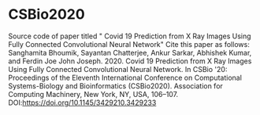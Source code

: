 # CSBio2020
Source code of paper titled " Covid 19 Prediction from X Ray Images Using Fully Connected Convolutional Neural Network"
Cite this paper as follows:
Sanghamita Bhoumik, Sayantan Chatterjee, Ankur Sarkar, Abhishek Kumar, and Ferdin Joe John Joseph. 2020. Covid 19 Prediction from X Ray Images Using Fully Connected Convolutional Neural Network. In CSBio '20: Proceedings of the Eleventh International Conference on Computational Systems-Biology and Bioinformatics (CSBio2020). Association for Computing Machinery, New York, NY, USA, 106–107. DOI:https://doi.org/10.1145/3429210.3429233
